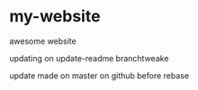 # my-website
awesome website

updating on update-readme branchtweake

update made on master on github before rebase
